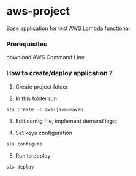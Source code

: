# aws-project
Base application for test AWS Lambda functional

### Prerequisites

download AWS Command Line

### How to create/deploy application ?

1. Create project folder

2. In this folder run 
```bash
sls create -t aws-java-maven
```

3. Edit config file, implement demand logic

4. Set keys configuration
```bash
sls configure
```

5. Run to deploy
```bash
sls deploy
```
